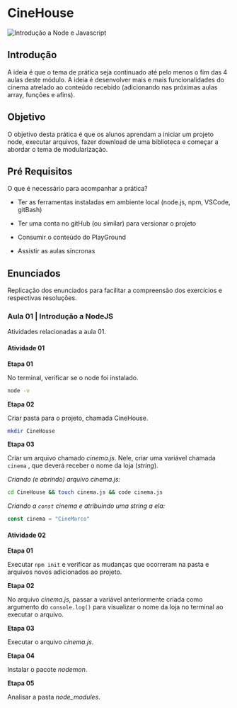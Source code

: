 # CineHouse

![Introdução a Node e Javascript](https://djament.com.br/assets/img/dh-m02-cover.png)

## Introdução

A ideia é que o tema de prática seja continuado até pelo menos o fim das 4 aulas deste módulo. A ideia é desenvolver mais e mais funcionalidades do cinema atrelado ao conteúdo recebido (adicionando nas próximas aulas array, funções e afins).

## Objetivo

O objetivo desta prática é que os alunos aprendam a iniciar um projeto node, executar arquivos, fazer download de uma biblioteca e começar a abordar o tema de modularização.

## Pré Requisitos

O que é necessário para acompanhar a prática?

* Ter as ferramentas instaladas em ambiente local (node.js, npm, VSCode, gitBash)

* Ter uma conta no gitHub (ou similar) para versionar o projeto

* Consumir o conteúdo do PlayGround

* Assistir as aulas síncronas

## Enunciados

Replicação dos enunciados para facilitar a compreensão dos exercícios e respectivas resoluções.

### Aula 01 | Introdução a NodeJS

Atividades relacionadas a aula 01.

#### Atividade 01

**Etapa 01**

No terminal, verificar se o node foi instalado.

```sh
node -v
```

**Etapa 02**

Criar pasta para o projeto, chamada CineHouse.

```sh
mkdir CineHouse
```

**Etapa 03**

Criar um arquivo chamado _cinema.js_. Nele, criar uma variável chamada `cinema` , que deverá receber o nome da loja (_string_).

_Criando (e abrindo) arquivo cinema.js:_

```sh
cd CineHouse && touch cinema.js && code cinema.js
```

_Criando a `const` cinema e atribuindo uma string a ela:_

```js
const cinema = "CineMarco"
```

#### Atividade 02

**Etapa 01**

Executar `npm init` e verificar as mudanças que ocorreram na pasta e arquivos novos adicionados ao projeto.

**Etapa 02**

No arquivo _cinema.js_, passar a variável anteriormente criada como argumento do `console.log()` para visualizar o nome da loja no terminal ao executar o arquivo.

**Etapa 03**

Executar o arquivo _cinema.js_.

**Etapa 04**

Instalar o pacote _nodemon_.

**Etapa 05**

Analisar a pasta _node\_modules_.
